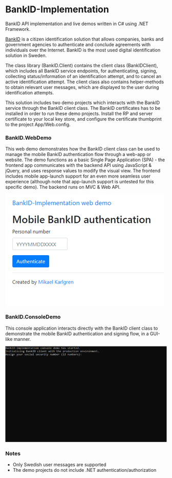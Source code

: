 # BankID-Implementation
BankID API implementation and live demos written in C# using .NET Framework.

[BankID](https://www.bankid.com/) is a citizen identification solution that allows companies, banks and government agencies to authenticate and conclude agreements with individuals over the Internet. BankID is the most used digital identification solution in Sweden.

The class library (BankID.Client) contains the client class (BankIDClient), which includes all BankID service endpoints, for authenticating, signing, collecting status/information of an identification attempt, and to cancel an active identification attempt. The client class also contains helper-methods to obtain relevant user messages, which are displayed to the user during identification attempts.

This solution includes two demo projects which interacts with the BankID service through the BankID client class. The BankID certificates has to be installed in order to run these demo projects. Install the RP and server certificate to your local key store, and configure the certificate thumbprint to the project App/Web.config.

### BankID.WebDemo
This web demo demonstrates how the BankID client class can be used to manage the mobile BankID authentication flow through a web-app or website. The demo functions as a basic Single Page Application (SPA) - the frontend app communicates with the backend API using JavaScript & jQuery, and uses response values to modify the visual view. The frontend includes mobile app-launch support for an even more seamless user experience (although note that app-launch support is untested for this specific demo). The backend runs on MVC & Web API.

![Alt text](web-demo.gif?raw=true "Preview")

### BankID.ConsoleDemo
This console application interacts directly with the BankID client class to demonstrate the mobile BankID authentication and signing flow, in a GUI-like manner.

![Alt text](console-demo.gif?raw=true "Preview")

### Notes
- Only Swedish user messages are supported
- The demo projects do not include .NET authentication/authorization

